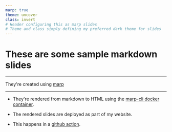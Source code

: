 ```yaml
---
marp: true
theme: uncover 
class: invert
# Header configuring this as marp slides
# Theme and class simply defining my preferred dark theme for slides
---
```


<!-- A slide with a title -->
# These are some sample markdown slides

---

<!-- Three dash breaks start a new slide -->
<!-- This one just has some text and a link -->

They're created using [marp](https://marp.app/)

---

<!-- Another slide with some bullet points -->

* They're rendered from markdown to HTML using the [marp-cli docker container](https://hub.docker.com/r/marpteam/marp-cli/).

* The rendered slides are deployed as part of my website.

* This happens in a [github action](https://github.com/UnseenWizzard/unseenwizzard.github.io/blob/8d812ca33bfac4106ddf5f58512740e925c835fa/.github/workflows/render-slides.yaml).